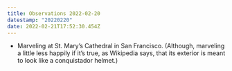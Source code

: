 ```yaml
---
title: Observations 2022-02-20
datestamp: "20220220"
date: 2022-02-21T17:52:30.454Z
---
```

- Marveling at St. Mary’s Cathedral in San Francisco. (Although, marveling a little less happily if it’s true, as Wikipedia says, that its exterior is meant to look like a conquistador helmet.)